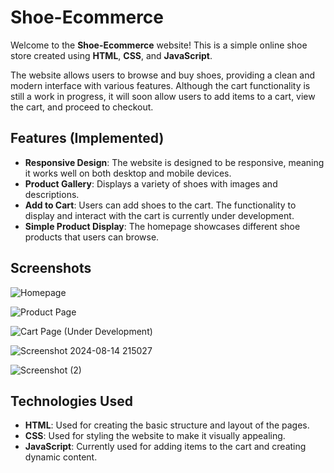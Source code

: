 # Shoe-Ecommerce

Welcome to the **Shoe-Ecommerce** website! This is a simple online shoe store created using **HTML**, **CSS**, and **JavaScript**.

The website allows users to browse and buy shoes, providing a clean and modern interface with various features. Although the cart functionality is still a work in progress, it will soon allow users to add items to a cart, view the cart, and proceed to checkout.

## Features (Implemented)

- **Responsive Design**: The website is designed to be responsive, meaning it works well on both desktop and mobile devices.
- **Product Gallery**: Displays a variety of shoes with images and descriptions.
- **Add to Cart**: Users can add shoes to the cart. The functionality to display and interact with the cart is currently under development.
- **Simple Product Display**: The homepage showcases different shoe products that users can browse.

## Screenshots

![Homepage](https://github.com/user-attachments/assets/9dfcc6ba-4c2e-49d1-9de8-a62d44f875e3)

![Product Page](https://github.com/user-attachments/assets/96ef6007-44c8-4343-a348-4e6d8452699a)

![Cart Page (Under Development)](https://github.com/user-attachments/assets/dcd3f034-495d-4c78-8b9a-5ba2fcd0a2b2)

![Screenshot 2024-08-14 215027](https://github.com/user-attachments/assets/36822464-9a3e-4716-8e12-b29b05bfb13a)

![Screenshot (2)](https://github.com/user-attachments/assets/0f384a95-71a9-40f0-b2c4-dfd1aa2d5e36)



## Technologies Used

- **HTML**: Used for creating the basic structure and layout of the pages.
- **CSS**: Used for styling the website to make it visually appealing.
- **JavaScript**: Currently used for adding items to the cart and creating dynamic content.


